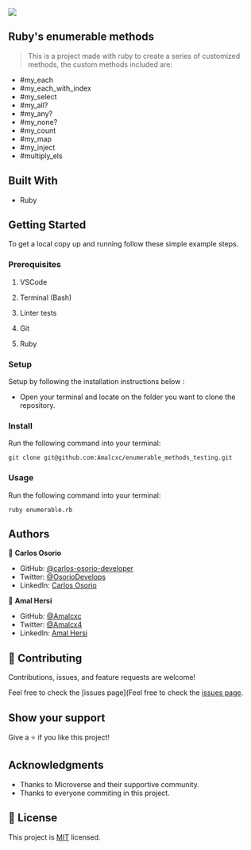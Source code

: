 ![](https://img.shields.io/badge/Microverse-blueviolet)

## Ruby's enumerable methods

> This is a project made with ruby to create a series of customized methods, the custom methods included are:
* #my_each
* #my_each_with_index
* #my_select
* #my_all?
* #my_any?
* #my_none?
* #my_count
* #my_map
* #my_inject
* #multiply_els

## Built With

- Ruby

## Getting Started

To get a local copy up and running follow these simple example steps.

### Prerequisites

1. VSCode

2. Terminal (Bash)

3. Linter tests

4. Git

5. Ruby

### Setup

Setup by  following the installation instructions below :
* Open your terminal and locate on the folder you want to clone the repository.

### Install

Run the following command into your terminal:

```console
git clone git@github.com:Amalcxc/enumerable_methods_testing.git
```

### Usage

Run the following command into your terminal:

```console
ruby enumerable.rb
```

## Authors

👤 **Carlos Osorio**

- GitHub: [@carlos-osorio-developer](https://github.com/carlos-osorio-developer)
- Twitter: [@OsorioDevelops](hhttps://twitter.com/@OsorioDevelops)
- LinkedIn: [Carlos Osorio](https://www.linkedin.com/in/carlos-osorio-developer/)

👤 **Amal Hersi**

- GitHub: [@Amalcxc](https://github.com/Amalcxc)
- Twitter: [@Amalcx4](https://twitter.com/Amalcx4)
- LinkedIn: [Amal Hersi](https://www.linkedin.com/in/amal-hersi-a29583205/)

## 🤝 Contributing

Contributions, issues, and feature requests are welcome!

Feel free to check the [issues page](Feel free to check the [issues page](https://github.com/Amalcxc/enumerable_methods_testing/issues).

## Show your support

Give a ⭐️ if you like this project!

## Acknowledgments

- Thanks to Microverse and their supportive community.
- Thanks to everyone commiting in this project.

## 📝 License

This project is [MIT](./MIT.md) licensed.
